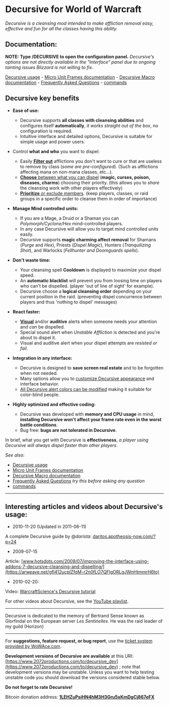 Decursive for World of Warcraft
===============================

*Decursive is a cleansing mod intended to make affliction removal easy, effective and fun for all the classes having this ability.*

Documentation:
--------------

**NOTE: Type /DECURSIVE to open the configuration panel.**
*Decursive's options are not directly available in the "Interface" panel due to ongoing tainting issues Blizzard is not willing to fix.*

[Decursive usage][user-actions] - [Micro Unit Frames documentation][MUFs] - [Decursive Macro documentation][mouse-over macro] - [Frequently Asked Questions][FAQ] - [commands][]

Decursive key benefits
----------------------

- **Ease of use:**

    -	Decursive supports **all classes with cleansing abilities** and configures itself **automatically**,
        *it works straight out of the box*, no configuration is required.
    -	Intuitive interface and detailed options, Decursive is suitable for simple usage and power users.

- Control **what and who** you want to dispel:

    -   Easily [**Filter out**][filteropts] afflictions you don't want to cure or that are useless to remove by class (*some are pre-configured*).
	(Such as afflictions affecting mana on non-mana classes, etc...).
    -   [**Choose** between what you can dispel][cureopts] (**magic, curses, poison, diseases, charms**) choosing their priority.
	(this allows you to *share* the cleansing work with other players effectively)
    -   [**Prioritize** or exclude members][prioskipopts].
	(keep players, classes, or raid groups in a specific order to cleanse them in order of importance)

- **Manage Mind controlled units:**

    -   If you are a Mage, a Druid or a Shaman you can *Polymorph/Cyclone/Hex* mind-controlled players.
    -	In any case Decursive will allow you to target mind controlled units easily.
    -	Decursive supports **magic charming affect removal** for Shamans (*Purge* and *Hex*), Priests (*Dispel Magic*),
	Hunters (*Tranquilizing Shot*), and Warlocks (*Fellhunter and Doomguards spells*).

- **Don't waste time:**

    -   Your cleansing spell **Cooldown** is displayed to maximize your dispel speed.
    -   An **automatic blacklist** will prevent you from loosing time on players who can't be dispelled.
	(player 'out of line of sight' for example).
    -	Decursive choose a **logical cleansing order** depending on your current position in the raid.
	(preventing dispel concurrence between players and thus 'nothing to dispel' messages)

- **React faster:**

    -   [**Visual**][curseexemple1] and/or **auditive** alerts when someone needs your attention and *can* be dispelled.
    -   Special sound alert when *Unstable Affliction* is detected and you're about to dispel it.
    -   Visual and auditive alert when your dispel attempts are *resisted or fail*.

- **Integration in any interface:**

    -	Decursive is designed to **save screen real estate** and to be forgotten when not needed.
    -	Many options allow you to [customize Decursive appearance][mufsdisplayopts] and interface behavior.
    -	[All Decursive alert colors can be modified][mufscolors] making it suitable for color-blind people.

- **Highly optimized and effective coding:**

    -	Decursive was developed with **memory and CPU usage** in mind, **installing Decursive won't affect your frame rate even in the worst battle conditions**.
    -   Bug free: **bugs are not tolerated in Decursive**.


In brief, what you get with Decursive is **effectiveness**, *a player using Decursive will always dispel faster than other players*.


*See also:*

- [Decursive usage][user-actions]
- [Micro Unit Frames documentation][MUFs]
- [Decursive Macro documentation][mouse-over macro]
- [Frequently Asked Questions][FAQ] *try this before asking any question*
- [commands][]


********************************************************
Interesting articles and videos about Decursive's usage:
--------------------------------------------------------

- 2010-11-20 (Updated in 2011-06-11)

A complete Decursive guide by @_darista_: [daritos.apotheosis-now.com/?p=24](https://arweave.net/HPxs5E0pBpPFf_6G4msyq10535QxZ7uzNAkP_4ZVtRA)

- 2009-07-15

Article: [www.hotsdots.com/2009/07/improving-the-interface-using-addons-7-decursive-cleansing-and-dispelling/](https://arweave.net/gfI412ucplZfqM-r2n0fLO7QFlgORLgJWnHtmmrH6to)


- 2010-02-20:

Video: [WarcraftScience's Decursive tutorial][GoodYoutube1]

For other videos about Decursive, see the [YouTube playlist][youtubeplaylist].


******************************************


Decursive is dedicated to the memory of Bertrand Sense known as Glorfindal on
the European server *Les Sentinelles*.
He was the raid leader of my guild (Horizon)

******************************************

For **suggestions, feature request, or bug report**, use the [ticket system
provided by WoWAce.com](https://www.wowace.com/projects/decursive/tickets/).

**Development versions of Decursive are available** at this URI: [https://www.2072productions.com/to/decursive_dev](https://www.2072productions.com/to/decursive_dev) ; note that development versions may be unstable.
Unless you want to help testing unstable code you should download the versions considered stable below.

**Do not forget to rate Decursive!**

Bitcoin donation address: [**1LEHZuPsiHN4hM3H3Gru5xKmDgCj867eFX**](bitcoin:1LEHZuPsiHN4hM3H3Gru5xKmDgCj867eFX)


[MUFs]: https://www.wowace.com/projects/decursive/pages/main/mufs "Micro Unit Frames"
[MUF]: https://www.wowace.com/projects/decursive/pages/main/mufs "Micro Unit Frame"
[FAQ]: https://www.wowace.com/projects/decursive/pages/main/faq "F.A.Q section"
[mouse-over macro]: https://www.wowace.com/projects/decursive/pages/main/macro "Decursive's mouse-over macro documentation"
[commands]: https://www.wowace.com/projects/decursive/pages/main/commands "Command lines"
[user-actions]: https://www.wowace.com/projects/decursive/pages/main/user-actions "Decursive, user possible actions"
[dev]: https://www.2072productions.com/to/decursive_dev
[ticket]: https://www.wowace.com/addons/decursive/tickets/

[cureopts]: https://www.wowace.com/addons/decursive/images/12-decursives-option-panels-curing/
[filteropts]: https://www.wowace.com/addons/decursive/images/11-decursives-option-panels-affliction-filtering/
[prioskipopts]: https://www.wowace.com/addons/decursive/images/22-priority-and-skip-list-management-interface/
[curseexemple1]: https://www.wowace.com/addons/decursive/images/7-curse-affliction-1/
[mufsdisplayopts]: https://www.wowace.com/addons/decursive/images/19-decursives-option-panels-mufs-display/
[mufscolors]: https://www.wowace.com/addons/decursive/images/18-decursives-option-panels-mufs-colors/
[mufsmousebuttons]: https://www.wowace.com/addons/decursive/images/20-decursives-option-panels-mufs-mouse-buttons/
[generalopts]: https://www.wowace.com/addons/decursive/images/13-decursives-option-panels-general/
[livelistopts]: https://www.wowace.com/addons/decursive/images/14-decursives-option-panels-live-list/
[mufshandle]: https://www.wowace.com/addons/decursive/images/23-micro-unit-frames-handle/
[decursivebar]: https://www.wowace.com/addons/decursive/images/24-decursives-bar/
[messagesopts]: https://www.wowace.com/addons/decursive/images/16-decursives-option-panels-messages/

[youtubeplaylist]: https://www.youtube.com/view_play_list?p=BAC83C82EDE3FD24
[GoodYoutube1]: https://www.youtube.com/watch?v=Q0OqxD3Svqo

